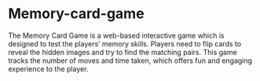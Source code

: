 # Memory-card-game
The Memory Card Game is a web-based interactive game which is designed to test the players’ memory skills. Players need to flip cards to reveal the hidden images and try to find the matching pairs. This game tracks the number of moves and time taken, which offers fun and engaging experience to the player.
